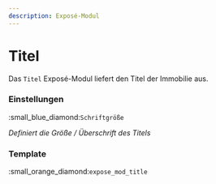```yaml
---
description: Exposé-Modul
---
```


# Titel

Das `Titel` Exposé-Modul liefert den Titel der Immobilie aus.

### Einstellungen

:small\_blue\_diamond:`Schriftgröße`

_Definiert die Größe / Überschrift des Titels_

### Template

:small\_orange\_diamond:`expose_mod_title`
